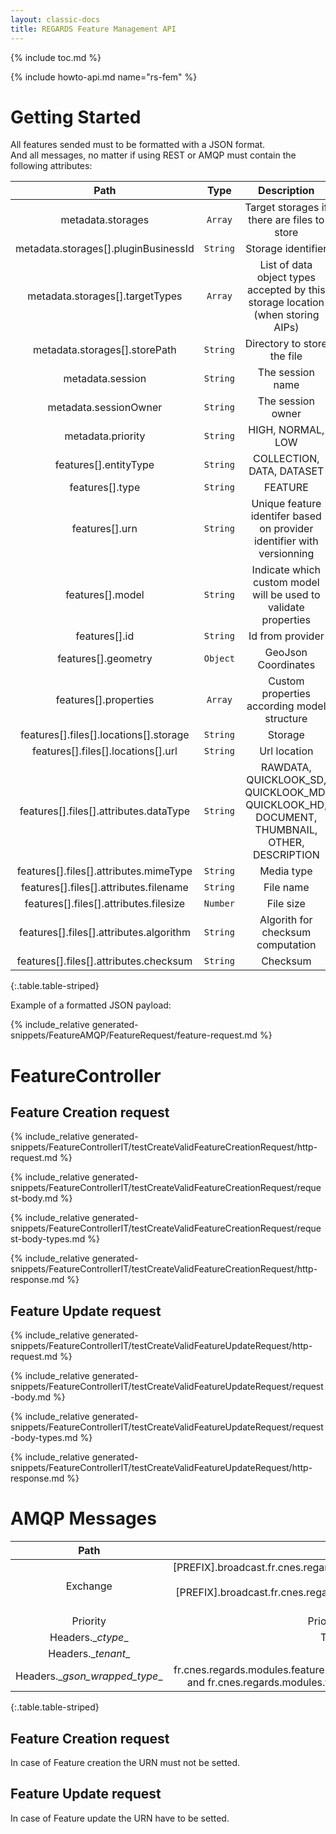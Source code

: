 ```yaml
---
layout: classic-docs
title: REGARDS Feature Management API
---
```


{% include toc.md %}

{% include howto-api.md name="rs-fem" %}
    
# Getting Started

All features sended must to be formatted with a JSON format.  
And all messages, no matter if using REST or AMQP must contain the following attributes:
      
|Path|Type|Description|
|:--:|:--:|:---------:|
|metadata.storages| `Array` |Target storages if there are files to store||
|metadata.storages[].pluginBusinessId| `String` |Storage identifier||
|metadata.storages[].targetTypes| `Array` |List of data object types accepted by this storage location (when storing AIPs)||
|metadata.storages[].storePath| `String` |Directory to store the file||
|metadata.session| `String` |The session name||
|metadata.sessionOwner| `String` |The session owner||
|metadata.priority| `String` |HIGH, NORMAL, LOW||
|features[].entityType| `String` |COLLECTION, DATA, DATASET||
|features[].type| `String` |FEATURE||
|features[].urn| `String` |Unique feature identifer based on provider identifier with versionning||
|features[].model| `String` |Indicate which custom model will be used to validate properties||
|features[].id| `String` |Id from provider||
|features[].geometry| `Object` |GeoJson Coordinates||
|features[].properties| `Array` |Custom properties according model structure||
|features[].files[].locations[].storage| `String` |Storage||
|features[].files[].locations[].url| `String` |Url location||
|features[].files[].attributes.dataType| `String` |RAWDATA, QUICKLOOK_SD, QUICKLOOK_MD, QUICKLOOK_HD, DOCUMENT, THUMBNAIL, OTHER, DESCRIPTION||
|features[].files[].attributes.mimeType| `String` |Media type||
|features[].files[].attributes.filename| `String` |File name||
|features[].files[].attributes.filesize| `Number` |File size||
|features[].files[].attributes.algorithm| `String` |Algorith for checksum computation||
|features[].files[].attributes.checksum| `String` |Checksum||
{:.table.table-striped}

Example of a formatted JSON payload: 

{% include_relative generated-snippets/FeatureAMQP/FeatureRequest/feature-request.md %}

# FeatureController

## Feature Creation request

{% include_relative generated-snippets/FeatureControllerIT/testCreateValidFeatureCreationRequest/http-request.md %}

{% include_relative generated-snippets/FeatureControllerIT/testCreateValidFeatureCreationRequest/request-body.md %}

{% include_relative generated-snippets/FeatureControllerIT/testCreateValidFeatureCreationRequest/request-body-types.md %}

{% include_relative generated-snippets/FeatureControllerIT/testCreateValidFeatureCreationRequest/http-response.md %}

## Feature Update request

{% include_relative generated-snippets/FeatureControllerIT/testCreateValidFeatureUpdateRequest/http-request.md %}

{% include_relative generated-snippets/FeatureControllerIT/testCreateValidFeatureUpdateRequest/request-body.md %}

{% include_relative generated-snippets/FeatureControllerIT/testCreateValidFeatureUpdateRequest/request-body-types.md %}

{% include_relative generated-snippets/FeatureControllerIT/testCreateValidFeatureUpdateRequest/http-response.md %}


# AMQP Messages

|Path|Description|
|:--:|:---------:|
|Exchange|[PREFIX].broadcast.fr.cnes.regards.modules.feature.dto.event.in.FeatureCreationRequestEvent for a feature creation or [PREFIX].broadcast.fr.cnes.regards.modules.feature.dto.event.in.FeatureUpdateRequestEvent for a feature update||
|Priority|Priority of the message 0 for instance||
|Headers.\__ctype__| The type of the payload (GSON)||
|Headers.\__tenant__| The tenant||
|Headers.\__gson\_wrapped\_type__|fr.cnes.regards.modules.feature.dto.event.in.FeatureCreationRequestEvent for feature creation  and fr.cnes.regards.modules.feature.dto.event.in.FeatureUpdateRequestEvent for update||
{:.table.table-striped}

## Feature Creation request

In case of Feature creation the URN must not be setted.

## Feature Update request

In case of Feature update the URN have to be setted.
